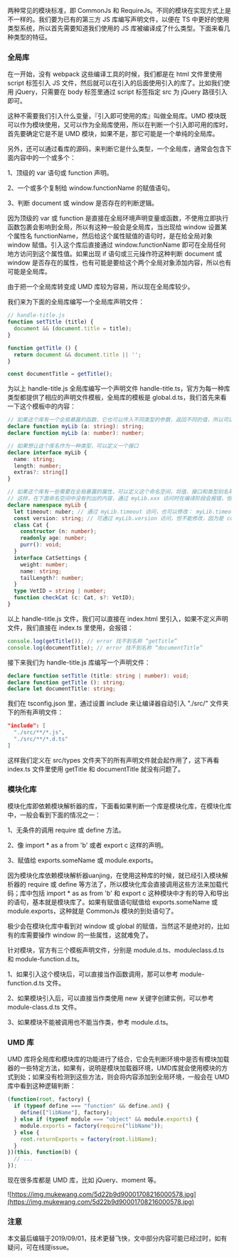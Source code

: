 两种常见的模块标准，即 CommonJs 和 RequireJs。不同的模块在实现方式上是不一样的。我们要为已有的第三方 JS 库编写声明文件，以便在 TS 中更好的使用类型系统，所以首先需要知道我们使用的 JS 库被编译成了什么类型。下面来看几种类型的特征。

### 全局库

在一开始，没有 webpack 这些编译工具的时候，我们都是在 html 文件里使用 script 标签引入 JS 文件，然后就可以在引入的后面使用引入的库了。比如我们使用 jQuery，只需要在 body 标签里通过 script 标签指定 src 为 jQuery 路径引入即可。

这种不需要我们引入什么变量，『引入即可使用的库』叫做全局库。UMD 模块既可以作为模块使用，又可以作为全局库使用，所以在判断一个引入即可用的库时，首先要确定它是不是 UMD 模块，如果不是，那它可能是一个单纯的全局库。

另外，还可以通过看库的源码，来判断它是什么类型，一个全局库，通常会包含下面内容中的一个或多个：

1、顶级的 var 语句或 function 声明。

2、一个或多个复制给 window.functionName 的赋值语句。

3、判断 document 或 window 是否存在的判断逻辑。

因为顶级的 var 或 function 是直接在全局环境声明变量或函数，不使用立即执行函数包裹会影响到全局，所以有这种一般会是全局库，当出现给 window 设置某个属性名 functionName，然后给这个属性赋值的语句时，是在给全局对象 window 赋值。引入这个库后直接通过 window.functionName 即可在全局任何地方访问到这个属性值。如果出现 if 语句或三元操作符这种判断 document 或 window 是否存在的属性，也有可能是要给这个两个全局对象添加内容，所以也有可能是全局库。

由于把一个全局库转变成 UMD 库较为容易，所以现在全局库较少。

我们来为下面的全局库编写一个全局库声明文件：

``` javascript
// handle-title.js
function setTitle (title) {
  document && (document.title = title);
}

function getTitle () {
  return document && document.title || '';
}

const documentTitle = getTitle();
```

为以上 handle-title.js 全局库编写一个声明文件 handle-title.ts，官方为每一种库类型都提供了相应的声明文件模板，全局库的模板是 global.d.ts，我们首先来看一下这个模板中的内容：

``` typescript
// 如果这个库有一个全局暴露的函数，它也可以传入不同类型的参数，返回不同的值，所以可以为它定义函数重载
declare function myLib (a: string): string;
declare function myLib (a: number): number;

// 如果想让这个库名作为一种类型，可以定义一个接口
declare interface myLib {
  name: string;
  length: number;
  extras?: string[]
}

// 如果这个库有一些需要在全局暴露的属性，可以定义这个命名空间，将值、接口和类型别名等定义在这里
// 这样，在下面命名空间中没有列出的内容，通过 myLib.xxx 访问时在编译阶段会报错，但是运行时是可以访问的，只要这个 JS 库里定义了。
declare namespace myLib {
  let timeout: nuber; // 通过 myLib.timeout 访问，也可以修改： myLib.timeout = 123;
  const version: string; // 可通过 myLib.version 访问，但不能修改，因为是 const 声明的常量
  class Cat {
    constructor (n: number);
    readonly age: number;
    purr(): void;
  }
  interface CatSettings {
    weight: number;
    name: string;
    tailLength?: number;
  }
  type VetID = string | number;
  function checkCat (c: Cat, s?: VetID);
}
```

以上 handle-title.js 文件，我们可以直接在 index.html 里引入，如果不定义声明文件，我们直接在 index.ts 里使用，会报错：

``` typescript
console.log(getTitle()); // error 找不到名称 “getTitle”
console.log(documentTitle); // error 找不到名称 “documentTitle”
```

接下来我们为 handle-title.js 库编写一个声明文件：

``` typescript
declare function setTitle (title: string | number): void;
declare function getTitle (): string;
declare let documentTitle: string;
```

我们在 tsconfig.json 里，通过设置 include 来让编译器自动引入 "./src/" 文件夹下的所有声明文件：

``` json
"include": [
  "./src/**/*.js",
  "./src/**/*.d.ts"
]
```

这样我们定义在 src/types 文件夹下的所有声明文件就会起作用了，这下再看 index.ts 文件里使用 getTitle 和 documentTitle 就没有问题了。

### 模块化库

模块化库即依赖模块解析器的库，下面看如果判断一个库是模块化库，在模块化库中，一般会看到下面的情况之一：

1、无条件的调用 require 或 define 方法。

2、像 import * as a from 'b' 或者 export c 这样的声明。

3、赋值给 exports.someName 或 module.exports。

因为模块化库依赖模块解析器uanjing，在使用这种库的时候，就已经引入模块解析器的 require 或 define 等方法了，所以模块化库会直接调用这些方法来加载代码；库中包括 import * as as from 'b' 和 export c 这种模块中才有的导入和导出的语句，基本就是模块库了。如果有赋值语句赋值给 exports.someName 或 module.exports，这种就是 CommonJs 模块的到处语句了。

极少会在模块化库中看到对 window 或 global 的赋值，当然这不是绝对的，比如有的库需要操作 window 的一些属性，这就难免了。

针对模块，官方有三个模板声明文件，分别是 module.d.ts、moduleclass.d.ts 和 module-function.d.ts。

1、如果引入这个模块后，可以直接当作函数调用，那可以参考 module-function.d.ts 文件。

2、如果模块引入后，可以直接当作类使用 new 关键字创建实例，可以参考 module-class.d.ts 文件。

3、如果模块不能被调用也不能当作类，参考 module.d.ts。

### UMD 库

UMD 库将全局库和模块库的功能进行了结合，它会先判断环境中是否有模块加载器的一些特定方法，如果有，说明是模块加载器环境，UMD库就会使用模块的方式到处；如果没有检测到这些方法，则会将内容添加到全局环境，一般会在 UMD 库中看到这种逻辑判断：

``` javascript
(function(root, factory) {
  if (typeof define === "function" && define.amd) {
    define(["libName"], factory);
  } else if (typeof module === "object" && module.exports) {
    module.exports = factory(require("libName"));
  } else {
    root.returnExports = factory(root.libName);
  }
})(this, function(b) {
  // ...
});
```

现在很多库都是 UMD 库，比如 jQuery、moment 等。

![https://img.mukewang.com/5d22b9d90001708216000578.jpg](https://img.mukewang.com/5d22b9d90001708216000578.jpg)

### 注意

本文最后编辑于2019/09/01，技术更替飞快，文中部分内容可能已经过时，如有疑问，可在线提issue。